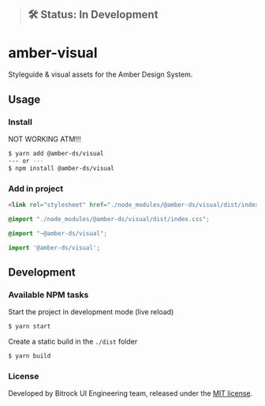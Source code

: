 > ## 🛠 Status: In Development

# amber-visual
Styleguide & visual assets for the Amber Design System.

## Usage 

### Install
NOT WORKING ATM!!!
```bash
$ yarn add @amber-ds/visual
--- or ---
$ npm install @amber-ds/visual
```

### Add in project

```html
<link rel="stylesheet" href="./node_modules/@amber-ds/visual/dist/index.css">
```

```css
@import "./node_modules/@amber-ds/visual/dist/index.css";
```

```css
@import "~@amber-ds/visual";
```

```javascript
import '@amber-ds/visual';
```


## Development

### Available NPM tasks
Start the project in development mode (live reload)
```bash
$ yarn start
```

Create a static build in the `./dist` folder
```bash
$ yarn build
```

<!-- Run the tests
```bash
$ yarn test
```

Run the build action and deploy to GitHub pages 
```bash
$ yarn deploy
``` -->


### License
Developed by Bitrock UI Engineering team, released under the [MIT license](LICENSE).
